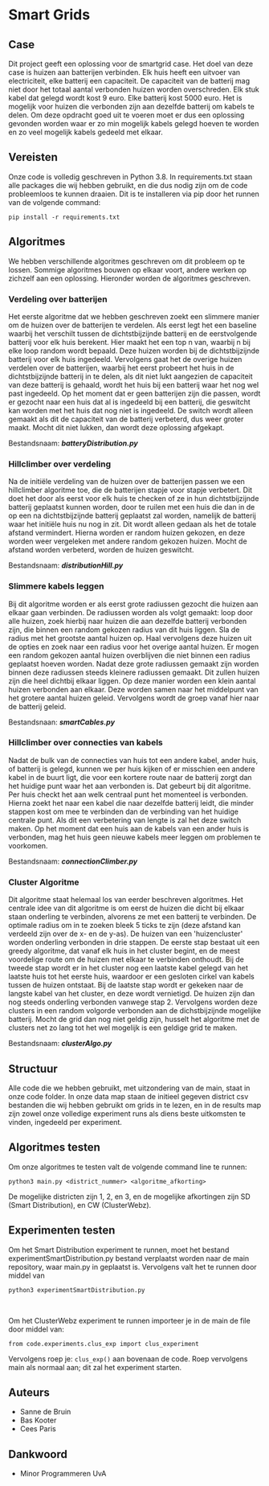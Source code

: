 # Smart Grids

## Case
Dit project geeft een oplossing voor de smartgrid case. Het doel van deze case is huizen aan batterijen verbinden. Elk huis heeft een uitvoer van electriciteit, elke batterij een capaciteit. De capaciteit van de batterij mag niet door het totaal aantal verbonden huizen worden overschreden. Elk stuk kabel dat gelegd wordt kost 9 euro. Elke batterij kost 5000 euro. Het is mogelijk voor huizen die verbonden zijn aan dezelfde batterij om kabels te delen. Om deze opdracht goed uit te voeren moet er dus een oplossing gevonden worden waar er zo min mogelijk kabels gelegd hoeven te worden en zo veel mogelijk kabels gedeeld met elkaar.

## Vereisten
Onze code is volledig geschreven in Python 3.8. In requirements.txt staan alle packages die wij hebben gebruikt, en die dus nodig zijn om de code probleemloos te kunnen draaien. Dit is te installeren via pip door het runnen van de volgende command:

```
pip install -r requirements.txt
```
 
## Algoritmes
We hebben verschillende algoritmes geschreven om dit probleem op te lossen. Sommige algoritmes bouwen op elkaar voort, andere werken op zichzelf aan een oplossing. Hieronder worden de algoritmes geschreven.

### Verdeling over batterijen
Het eerste algoritme dat we hebben geschreven zoekt een slimmere manier om de huizen over de batterijen te verdelen. Als eerst legt het een baseline waarbij het verschilt tussen de dichtstbijzijnde batterij en de eerstvolgende batterij voor elk huis berekent. Hier maakt het een top n van, waarbij n bij elke loop random wordt bepaald. Deze huizen worden bij de dichtstbijzijnde batterij voor elk huis ingedeeld. Vervolgens gaat het de overige huizen verdelen over de batterijen, waarbij het eerst probeert het huis in de dichtstbijzijnde batterij in te delen, als dit niet lukt aangezien de capaciteit van deze batterij is gehaald, wordt het huis bij een batterij waar het nog wel past ingedeeld. Op het moment dat er geen batterijen zijn die passen, wordt er gezocht naar een huis dat al is ingedeeld bij een batterij, die geswitcht kan worden met het huis dat nog niet is ingedeeld. De switch wordt alleen gemaakt als dit de capaciteit van de batterij verbeterd, dus weer groter maakt. Mocht dit niet lukken, dan wordt deze oplossing afgekapt.

Bestandsnaam: ___batteryDistribution.py___

### Hillclimber over verdeling
Na de initiële verdeling van de huizen over de batterijen passen we een hillclimber algoritme toe, die de batterijen stapje voor stapje verbetert. Dit doet het door als eerst voor elk huis te checken of ze in hun dichtstbijzijnde batterij geplaatst kunnen worden, door te ruilen met een huis die dan in de op een na dichtstbijzijnde batterij geplaatst zal worden, namelijk de batterij waar het initiële huis nu nog in zit. Dit wordt alleen gedaan als het de totale afstand vermindert. Hierna worden er random huizen gekozen, en deze worden weer vergeleken met andere random gekozen huizen. Mocht de afstand worden verbeterd, worden de huizen geswitcht.

Bestandsnaam: ___distributionHill.py___

### Slimmere kabels leggen
Bij dit algoritme worden er als eerst grote radiussen gezocht die huizen aan elkaar gaan verbinden. De radiussen worden als volgt gemaakt: loop door alle huizen, zoek hierbij naar huizen die aan dezelfde batterij verbonden zijn, die binnen een random gekozen radius van dit huis liggen. Sla de radius met het grootste aantal huizen op. Haal vervolgens deze huizen uit de opties en zoek naar een radius voor het overige aantal huizen. Er mogen een random gekozen aantal huizen overblijven die niet binnen een radius geplaatst hoeven worden. Nadat deze grote radiussen gemaakt zijn worden binnen deze radiussen steeds kleinere radiussen gemaakt. Dit zullen huizen zijn die heel dichtbij elkaar liggen. Op deze manier worden een klein aantal huizen verbonden aan elkaar. Deze worden samen naar het middelpunt van het grotere aantal huizen geleid. Vervolgens wordt de groep vanaf hier naar de batterij geleid. 

Bestandsnaan: ___smartCables.py___

### Hillclimber over connecties van kabels
Nadat de bulk van de connecties van huis tot een andere kabel, ander huis, of batterij is gelegd, kunnen we per huis kijken of er misschien een andere kabel in de buurt ligt, die voor een kortere route naar de batterij zorgt dan het huidige punt waar het aan verbonden is. Dat gebeurt bij dit algoritme. Per huis checkt het aan welk centraal punt het momenteel is verbonden. Hierna zoekt het naar een kabel die naar dezelfde batterij leidt, die minder stappen kost om mee te verbinden dan de verbinding van het huidige centrale punt. Als dit een verbetering van lengte is zal het deze switch maken. Op het moment dat een huis aan de kabels van een ander huis is verbonden, mag het huis geen nieuwe kabels meer leggen om problemen te voorkomen.

Bestandsnaam: ___connectionClimber.py___

### Cluster Algoritme
Dit algoritme staat helemaal los van eerder beschreven algoritmes. Het centrale idee van dit algoritme is om eerst de huizen die dicht bij elkaar staan onderling te verbinden, alvorens ze met een batterij te verbinden. De optimale radius om in te zoeken bleek 5 ticks te zijn (deze afstand kan verdeeld zijn over de x- en de y-as). 
De huizen van een 'huizencluster' worden onderling verbonden in drie stappen. De eerste stap bestaat uit een greedy algoritme, dat vanaf elk huis in het cluster begint, en de meest voordelige route om de huizen met elkaar te verbinden onthoudt. Bij de tweede stap wordt er in het cluster nog een laatste kabel gelegd van het laatste huis tot het eerste huis, waardoor er een gesloten cirkel van kabels tussen de huizen ontstaat. Bij de laatste stap wordt er gekeken naar de langste kabel van het cluster, en deze wordt vernietigd. De huizen zijn dan nog steeds onderling verbonden vanwege stap 2. 
Vervolgens worden deze clusters in een random volgorde verbonden aan de dichstbijzijnde mogelijke batterij. Mocht de grid dan nog niet geldig zijn, husselt het algoritme met de clusters net zo lang tot het wel mogelijk is een geldige grid te maken. 

Bestandsnaam: ___clusterAlgo.py___

## Structuur
Alle code die we hebben gebruikt, met uitzondering van de main, staat in onze code folder. In onze data map staan de initieel gegeven district csv bestanden die wij hebben gebruikt om grids in te lezen, en in de results map zijn zowel onze volledige experiment runs als diens beste uitkomsten te vinden, ingedeeld per experiment.

## Algoritmes testen
Om onze algoritmes te testen valt de volgende command line te runnen:
```
python3 main.py <district_nummer> <algoritme_afkorting>
```
De mogelijke districten zijn 1, 2, en 3, en de mogelijke afkortingen zijn SD (Smart Distribution), en CW (ClusterWebz).

## Experimenten testen
Om het Smart Distribution experiment te runnen, moet het bestand experimentSmartDistribution.py bestand verplaatst worden naar de main repository, waar main.py in geplaatst is. Vervolgens valt het te runnen door middel van
```
python3 experimentSmartDistribution.py
```
<br/>

Om het ClusterWebz experiment te runnen importeer je in de main de file door middel van:
```
from code.experiments.clus_exp import clus_experiment
```

Vervolgens roep je:  ```clus_exp()``` aan bovenaan de code. Roep vervolgens main als normaal aan; dit zal het experiment starten.

## Auteurs
* Sanne de Bruin
* Bas Kooter
* Cees Paris

## Dankwoord
* Minor Programmeren UvA
